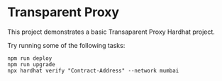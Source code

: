 # Transparent Proxy

This project demonstrates a basic Transaparent Proxy Hardhat project.

Try running some of the following tasks:

```shell
npm run deploy
npm run upgrade
npx hardhat verify "Contract-Address" --network mumbai
```
